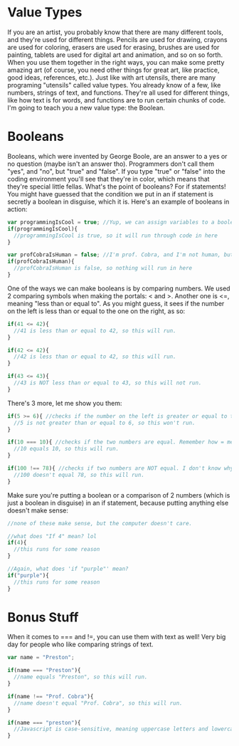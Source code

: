 # Value Types
If you are an artist, you probably know that there are many different tools, and they're used for different things. Pencils are used for drawing, crayons are used for coloring, erasers are used for erasing, brushes are used for painting, tablets are used for digital art and animation, and so on so forth. When you use them together in the right ways, you can make some pretty amazing art (of course, you need other things for great art, like practice, good ideas, references, etc.). Just like with art utensils, there are many programing "utensils" called value types. You already know of a few, like numbers, strings of text, and functions. They're all used for different things, like how text is for words, and functions are to run certain chunks of code. I'm going to teach you a new value type: the Boolean.

# Booleans
Booleans, which were invented by George Boole, are an answer to a yes or no question (maybe isn't an answer tho). Programmers don't call them "yes", and "no", but "true" and "false". If you type "true" or "false" into the coding environment you'll see that they're in color, which means that they're special little fellas. What's the point of booleans? For if statements! You might have guessed that the condition we put in an if statement is secretly a boolean in disguise, which it is. Here's an example of booleans in action:
```js
var programmingIsCool = true; //Yup, we can assign variables to a boolean. We can assign a variable to a value of any type, actually.
if(programmingIsCool){
  //programmingIsCool is true, so it will run through code in here
}

var profCobraIsHuman = false; //I'm prof. Cobra, and I'm not human, but a snake-droid.
if(profCobraIsHuman){
  //profCobraIsHuman is false, so nothing will run in here
}
```
One of the ways we can make booleans is by comparing numbers. We used 2 comparing symbols when making the portals: < and >. Another one is <=, meaning "less than or equal to". As you might guess, it sees if the number on the left is less than or equal to the one on the right, as so:
```js
if(41 <= 42){
  //41 is less than or equal to 42, so this will run.
}

if(42 <= 42){
  //42 is less than or equal to 42, so this will run.
}

if(43 <= 43){
  //43 is NOT less than or equal to 43, so this will not run.
}
```

There's 3 more, let me show you them:
```js
if(5 >= 6){ //checks if the number on the left is greater or equal to the one on the right.
  //5 is not greater than or equal to 6, so this won't run.
}

if(10 === 10){ //checks if the two numbers are equal. Remember how = means "set this variable to"? The reason why this is 3 equal signs is so the computer doesn't get confused (computers get confused very easily)
  //10 equals 10, so this will run.
}

if(100 !== 78){ //checks if two numbers are NOT equal. I don't know why there's a ! in there. Sometimes javascript is just weird like that.
  //100 doesn't equal 78, so this will run.
}
```

Make sure you're putting a boolean or a comparison of 2 numbers (which is just a boolean in disguise) in an if statement, because putting anything else doesn't make sense:
```js
//none of these make sense, but the computer doesn't care.

//what does "If 4" mean? lol
if(4){
  //this runs for some reason
}

//Again, what does 'if "purple"' mean?
if("purple"){
  //this runs for some reason
}
```

# Bonus Stuff
When it comes to === and !=, you can use them with text as well! Very big day for people who like comparing strings of text.
```js
var name = "Preston";

if(name === "Preston"){
  //name equals "Preston", so this will run.
}

if(name !== "Prof. Cobra"){
  //name doesn't equal "Prof. Cobra", so this will run.
}

if(name === "preston"){
  //Javascript is case-sensitive, meaning uppercase letters and lowercase letters are treated as different things, so this won't run.
}
```
